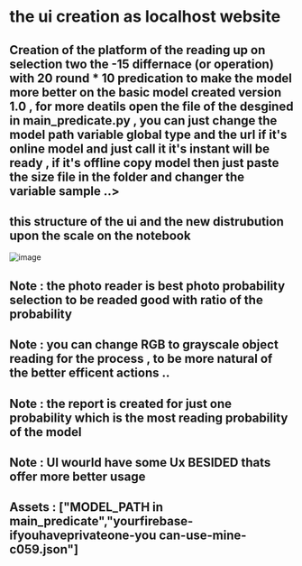 



# the ui creation as localhost website

## Creation of the platform of the reading up on selection two the -15 differnace (or operation) with 20 round * 10 predication to make the model more better on the basic model created version 1.0 , for more deatils open the file of the desgined in main_predicate.py , you can just change the model path variable global type and the url if it's online model and just call it it's instant will be ready , if it's offline copy model then just paste the size file in the folder and changer the variable sample ..> 


## this structure of the ui and the new distrubution upon the scale on the notebook 
![image](https://github.com/user-attachments/assets/13aa330c-9afd-4274-9dc3-48cae8fa3cd7)


## Note : the photo reader is best photo probability selection to be readed good with ratio of the probability 

## Note : you can change RGB to grayscale object reading for the process , to be more natural of the better efficent actions .. 

## Note : the report is created for just one probability which is the most reading probability of the model 

## Note : UI wourld have some Ux BESIDED thats offer more better usage 

## Assets : ["MODEL_PATH in main_predicate","yourfirebase-ifyouhaveprivateone-you can-use-mine-c059.json"]
